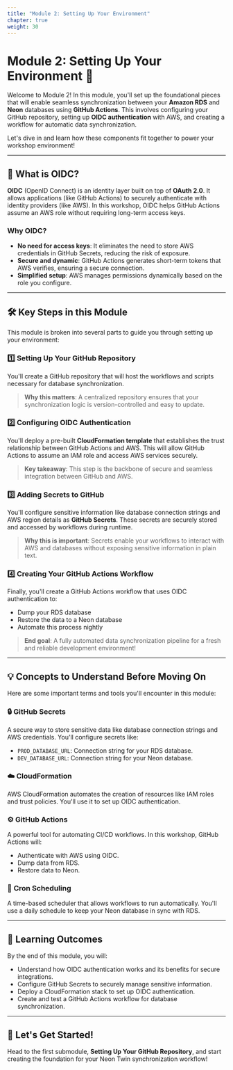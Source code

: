 ```yaml
---
title: "Module 2: Setting Up Your Environment"
chapter: true
weight: 30
---
```


# Module 2: Setting Up Your Environment 🌟

Welcome to Module 2! In this module, you'll set up the foundational pieces that will enable seamless synchronization between your **Amazon RDS** and **Neon** databases using **GitHub Actions**. This involves configuring your GitHub repository, setting up **OIDC authentication** with AWS, and creating a workflow for automatic data synchronization.

Let's dive in and learn how these components fit together to power your workshop environment!

---

## 🧐 What is OIDC?

**OIDC** (OpenID Connect) is an identity layer built on top of **OAuth 2.0**. It allows applications (like GitHub Actions) to securely authenticate with identity providers (like AWS). In this workshop, OIDC helps GitHub Actions assume an AWS role without requiring long-term access keys.

### Why OIDC?

- **No need for access keys**: It eliminates the need to store AWS credentials in GitHub Secrets, reducing the risk of exposure.
- **Secure and dynamic**: GitHub Actions generates short-term tokens that AWS verifies, ensuring a secure connection.
- **Simplified setup**: AWS manages permissions dynamically based on the role you configure.

---

## 🛠️ Key Steps in this Module

This module is broken into several parts to guide you through setting up your environment:

### 1️⃣ **Setting Up Your GitHub Repository**
You'll create a GitHub repository that will host the workflows and scripts necessary for database synchronization.

> **Why this matters**: A centralized repository ensures that your synchronization logic is version-controlled and easy to update.

### 2️⃣ **Configuring OIDC Authentication**
You'll deploy a pre-built **CloudFormation template** that establishes the trust relationship between GitHub Actions and AWS. This will allow GitHub Actions to assume an IAM role and access AWS services securely.

> **Key takeaway**: This step is the backbone of secure and seamless integration between GitHub and AWS.

### 3️⃣ **Adding Secrets to GitHub**
You'll configure sensitive information like database connection strings and AWS region details as **GitHub Secrets**. These secrets are securely stored and accessed by workflows during runtime.

> **Why this is important**: Secrets enable your workflows to interact with AWS and databases without exposing sensitive information in plain text.

### 4️⃣ **Creating Your GitHub Actions Workflow**
Finally, you'll create a GitHub Actions workflow that uses OIDC authentication to:
   - Dump your RDS database
   - Restore the data to a Neon database
   - Automate this process nightly

> **End goal**: A fully automated data synchronization pipeline for a fresh and reliable development environment!

---

## 💡 Concepts to Understand Before Moving On

Here are some important terms and tools you'll encounter in this module:

### 🔒 **GitHub Secrets**
A secure way to store sensitive data like database connection strings and AWS credentials. You'll configure secrets like:
- `PROD_DATABASE_URL`: Connection string for your RDS database.
- `DEV_DATABASE_URL`: Connection string for your Neon database.

### ☁️ **CloudFormation**
AWS CloudFormation automates the creation of resources like IAM roles and trust policies. You'll use it to set up OIDC authentication.

### ⚙️ **GitHub Actions**
A powerful tool for automating CI/CD workflows. In this workshop, GitHub Actions will:
- Authenticate with AWS using OIDC.
- Dump data from RDS.
- Restore data to Neon.

### 📅 **Cron Scheduling**
A time-based scheduler that allows workflows to run automatically. You'll use a daily schedule to keep your Neon database in sync with RDS.

---

## 🎯 Learning Outcomes

By the end of this module, you will:
- Understand how OIDC authentication works and its benefits for secure integrations.
- Configure GitHub Secrets to securely manage sensitive information.
- Deploy a CloudFormation stack to set up OIDC authentication.
- Create and test a GitHub Actions workflow for database synchronization.

---

## 🚀 Let's Get Started!

Head to the first submodule, **Setting Up Your GitHub Repository**, and start creating the foundation for your Neon Twin synchronization workflow!
